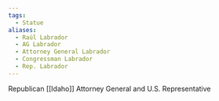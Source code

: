 ```yaml
---
tags:
  - Statue
aliases:
  - Raúl Labrador
  - AG Labrador
  - Attorney General Labrador
  - Congressman Labrador
  - Rep. Labrador
---
```

Republican [[Idaho]] Attorney General and U.S. Representative